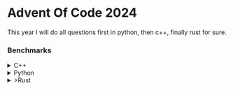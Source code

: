 # Advent Of Code 2024

This year I will do all questions first in python, then c++, finally rust for sure.


### Benchmarks

<details>

<summary>C++</summary>

```fish
./bin/day1
  Time (mean ± σ):       2.1 ms ±   0.3 ms    [User: 0.7 ms, System: 1.2 ms]
  Range (min … max):     1.7 ms …   3.5 ms    940 runs

./bin/day2
  Time (mean ± σ):       5.0 ms ±   0.4 ms    [User: 3.3 ms, System: 1.4 ms]
  Range (min … max):     4.3 ms …   7.1 ms    563 runs

./bin/day3
  Time (mean ± σ):       2.5 ms ±   0.3 ms    [User: 0.9 ms, System: 1.3 ms]
  Range (min … max):     2.0 ms …   5.2 ms    1002 runs
```

</details>

<details>

<summary>Python</summary>

```fish
python day1.py
  Time (mean ± σ):     112.4 ms ±   3.2 ms    [User: 43.8 ms, System: 68.7 ms]
  Range (min … max):   109.0 ms … 125.3 ms    23 runs

python day2.py
  Time (mean ± σ):     126.3 ms ±   2.6 ms    [User: 58.8 ms, System: 68.0 ms]
  Range (min … max):   122.7 ms … 132.1 ms    24 runs

python day3.py
  Time (mean ± σ):     123.6 ms ±   2.8 ms    [User: 56.3 ms, System: 67.6 ms]
  Range (min … max):   120.0 ms … 129.8 ms    24 runs
```

</details>

<details>
<summary>>Rust</summary>

```fish
🎄 Day 1🎄
🎯 Part 1 -> 2264607
⚡ Took 0.24921ms

🎯 Part 2 -> 19457120
⚡ Took 0.25425ms

⚡ Took Total 0.50346ms
❄️  -------------------- ❄️

🎄 Day 2🎄
🎯 Part 1 -> 279
⚡ Took 0.35266ms

🎯 Part 2 -> 343
⚡ Took 0.86393ms

⚡ Took Total 1.21659ms
❄️  -------------------- ❄️

🎄 Day 3🎄
🎯 Part 1 -> 187825547
⚡ Took 1.31104ms

🎯 Part 2 -> 85508223
⚡ Took 0.95377ms

⚡ Took Total 2.26480ms
❄️  -------------------- ❄️
```

</details>
